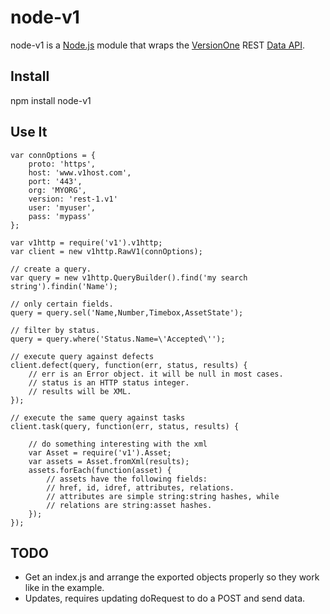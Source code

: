 # node-v1

node-v1 is a [Node.js](http://www.nodejs.org) module that wraps the [VersionOne](http://www.versionone.com/) REST [Data API](http://community.versionone.com/sdk/Documentation/DataAPI.aspx).

## Install

npm install node-v1

## Use It

	var connOptions = {
		proto: 'https',
		host: 'www.v1host.com',
		port: '443',
		org: 'MYORG',
		version: 'rest-1.v1'
		user: 'myuser',
		pass: 'mypass'
	};
	
	var v1http = require('v1').v1http;
	var client = new v1http.RawV1(connOptions);
	
	// create a query.
	var query = new v1http.QueryBuilder().find('my search string').findin('Name');
	
	// only certain fields.
	query = query.sel('Name,Number,Timebox,AssetState');
	
	// filter by status.
	query = query.where('Status.Name=\'Accepted\'');
	
	// execute query against defects
	client.defect(query, function(err, status, results) {
		// err is an Error object. it will be null in most cases.
		// status is an HTTP status integer.
		// results will be XML.
	});
	
	// execute the same query against tasks
	client.task(query, function(err, status, results) {
		
		// do something interesting with the xml
		var Asset = require('v1').Asset;
		var assets = Asset.fromXml(results);
		assets.forEach(function(asset) {
			// assets have the following fields:
			// href, id, idref, attributes, relations.
			// attributes are simple string:string hashes, while
			// relations are string:asset hashes.
		});
	});
	
## TODO

*  Get an index.js and arrange the exported objects properly so they work like
in the example.
*  Updates, requires updating doRequest to do a POST and send data.